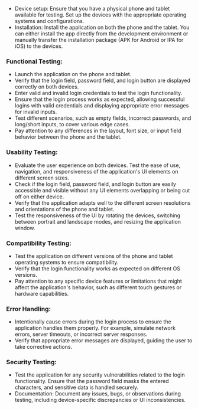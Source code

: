 * Device setup: Ensure that you have a physical phone and tablet available for testing. Set up the devices with the appropriate operating systems and configurations.
* Installation: Install the application on both the phone and the tablet. You can either install the app directly from the development environment or manually transfer the installation package (APK for Android or IPA for iOS) to the devices.
### Functional Testing:
* Launch the application on the phone and tablet.
* Verify that the login field, password field, and login button are displayed correctly on both devices.
* Enter valid and invalid login credentials to test the login functionality.
* Ensure that the login process works as expected, allowing successful logins with valid credentials and displaying appropriate error messages for invalid inputs.
* Test different scenarios, such as empty fields, incorrect passwords, and long/short inputs, to cover various edge cases.
* Pay attention to any differences in the layout, font size, or input field behavior between the phone and the tablet.
### Usability Testing:
* Evaluate the user experience on both devices. Test the ease of use, navigation, and responsiveness of the application's UI elements on different screen sizes.
* Check if the login field, password field, and login button are easily accessible and visible without any UI elements overlapping or being cut off on either device.
* Verify that the application adapts well to the different screen resolutions and orientations of the phone and tablet.
* Test the responsiveness of the UI by rotating the devices, switching between portrait and landscape modes, and resizing the application window.
### Compatibility Testing:
* Test the application on different versions of the phone and tablet operating systems to ensure compatibility.
* Verify that the login functionality works as expected on different OS versions.
* Pay attention to any specific device features or limitations that might affect the application's behavior, such as different touch gestures or hardware capabilities.
### Error Handling:
* Intentionally cause errors during the login process to ensure the application handles them properly. For example, simulate network errors, server timeouts, or incorrect server responses.
* Verify that appropriate error messages are displayed, guiding the user to take corrective actions.
### Security Testing:
* Test the application for any security vulnerabilities related to the login functionality. Ensure that the password field masks the entered characters, and sensitive data is handled securely.
* Documentation: Document any issues, bugs, or observations during testing, including device-specific discrepancies or UI inconsistencies.
